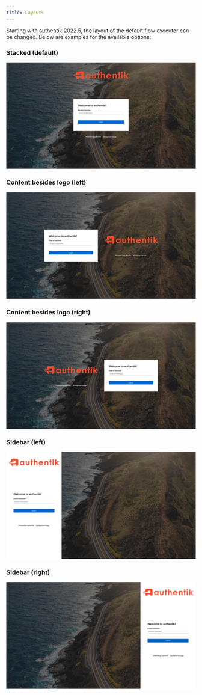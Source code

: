 ```yaml
---
title: Layouts
---
```


Starting with authentik 2022.5, the layout of the default flow executor can be changed. Below are examples for the available options:

### Stacked (default)

![](./layouts/stacked.png)

### Content besides logo (left)

![](./layouts/content_left.png)

### Content besides logo (right)

![](./layouts/content_right.png)

### Sidebar (left)

![](./layouts/sidebar_left.png)

### Sidebar (right)

![](./layouts/sidebar_right.png)
